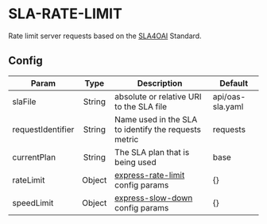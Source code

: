 # SLA-RATE-LIMIT
Rate limit server requests based on the [SLA4OAI](https://sla4oai.specs.governify.io/) Standard.

## Config
| **Param**         	| **Type** 	|                                    **Description**                                   	| **Default**      	|
|-------------------	|:--------:	|---------------------------------------------------------------------------------------|------------------	|
| slaFile           	|  String  	| absolute or relative URI to the SLA file                                             	| api/oas-sla.yaml 	|
| requestIdentifier 	|  String  	| Name used in the SLA to identify the requests metric                                 	| requests         	|
| currentPlan       	|  String  	| The SLA plan that is being used                                                      	| base             	|
| rateLimit         	|  Object  	| [express-rate-limit](https://www.npmjs.com/package/express-rate-limit) config params 	| {}               	|
| speedLimit        	|  Object  	| [express-slow-down](https://www.npmjs.com/package/express-slow-down) config params   	| {}               	|